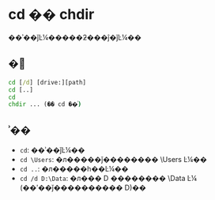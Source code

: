 # cd �� chdir

��ʾ��ǰĿ¼�����ƻ���ĵ�ǰĿ¼��

## �﷨

```cmd
cd [/d] [drive:][path]
cd [..]
cd
chdir ... (�� cd ��ͬ)
```

## ʾ��

-   `cd`: ��ʾ��ǰĿ¼��
-   `cd \Users`: �л�����ǰ�������� \Users Ŀ¼��
-   `cd ..`: �л�����һ��Ŀ¼��
-   `cd /d D:\Data`: �л��� D �������� \Data Ŀ¼ (��ʹ��ǰ���������� D)��

